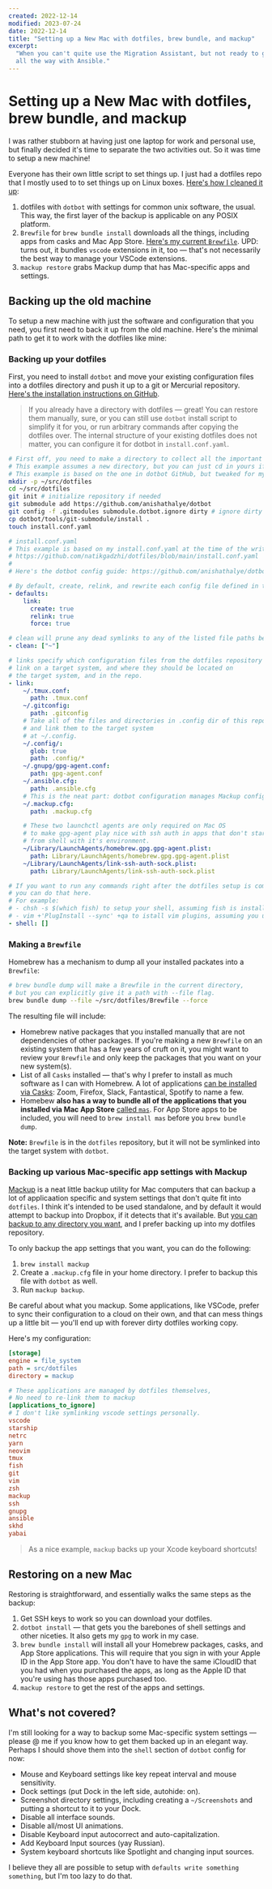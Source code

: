 ```yaml
---
created: 2022-12-14
modified: 2023-07-24
date: 2022-12-14
title: "Setting up a New Mac with dotfiles, brew bundle, and mackup"
excerpt:
  "When you can't quite use the Migration Assistant, but not ready to geek out
  all the way with Ansible."
---
```


# Setting up a New Mac with dotfiles, brew bundle, and mackup

I was rather stubborn at having just one laptop for work and personal use, but
finally decided it's time to separate the two activities out. So it was time to
setup a new machine!

Everyone has their own little script to set things up. I just had a dotfiles
repo that I mostly used to to set things up on Linux boxes.
[Here's how I cleaned it up](https://github.com/natikgadzhi/dotfiles):

1. dotfiles with `dotbot` with settings for common unix software, the usual.
   This way, the first layer of the backup is applicable on any POSIX platform.
2. `Brewfile` for `brew bundle install` downloads all the things, including apps
   from casks and Mac App Store.
   [Here's my current `Brewfile`](https://github.com/natikgadzhi/dotfiles/blob/main/Brewfile).
   UPD: turns out, it bundles `vscode` extensions in it, too — that's not
   necessarily the best way to manage your VSCode extensions.
3. `mackup restore` grabs Mackup dump that has Mac-specific apps and settings.

## Backing up the old machine

To setup a new machine with just the software and configuration that you need,
you first need to back it up from the old machine. Here's the minimal path to
get it to work with the dotfiles like mine:

### Backing up your dotfiles

First, you need to install `dotbot` and move your existing configuration files
into a dotfiles directory and push it up to a git or Mercurial repository.
[Here's the installation instructions on GitHub](https://github.com/anishathalye/dotbot#integrate-with-existing-dotfiles).

> If you already have a directory with dotfiles — great! You can restore them
> manually, sure, or you can still use `dotbot` install script to simplify it
> for you, or run arbitrary commands after copying the dotfiles over. The
> internal structure of your existing dotfiles does not matter, you can
> configure it for dotbot in `install.conf.yaml`.

```bash
# First off, you need to make a directory to collect all the important dotfiles.
# This example assumes a new directory, but you can just cd in yours if you have one already.
# This example is based on the one in dotbot GitHub, but tweaked for my personal directory structure.
mkdir -p ~/src/dotfiles
cd ~/src/dotfiles
git init # initialize repository if needed
git submodule add https://github.com/anishathalye/dotbot
git config -f .gitmodules submodule.dotbot.ignore dirty # ignore dirty commits in the submodule
cp dotbot/tools/git-submodule/install .
touch install.conf.yaml
```

```yaml
# install.conf.yaml
# This example is based on my install.conf.yaml at the time of the writing:
# https://github.com/natikgadzhi/dotfiles/blob/main/install.conf.yaml
#
# Here's the dotbot config guide: https://github.com/anishathalye/dotbot#configuration

# By default, create, relink, and rewrite each config file defined in this config.
- defaults:
    link:
      create: true
      relink: true
      force: true

# clean will prune any dead symlinks to any of the listed file paths below in the directory.
- clean: ["~"]

# links specify which configuration files from the dotfiles repository to
# link on a target system, and where they should be located on
# the target system, and in the repo.
- link:
    ~/.tmux.conf:
      path: .tmux.conf
    ~/.gitconfig:
      path: .gitconfig
    # Take all of the files and directories in .config dir of this repo,
    # and link them to the target system
    # at ~/.config.
    ~/.config/:
      glob: true
      path: .config/*
    ~/.gnupg/gpg-agent.conf:
      path: gpg-agent.conf
    ~/.ansible.cfg:
      path: .ansible.cfg
    # This is the neat part: dotbot configuration manages Mackup configuration.
    ~/.mackup.cfg:
      path: .mackup.cfg

    # These two launchctl agents are only required on Mac OS
    # to make gpg-agent play nice with ssh auth in apps that don't start
    # from shell with it's environment.
    ~/Library/LaunchAgents/homebrew.gpg.gpg-agent.plist:
      path: Library/LaunchAgents/homebrew.gpg.gpg-agent.plist
    ~/Library/LaunchAgents/link-ssh-auth-sock.plist:
      path: Library/LaunchAgents/link-ssh-auth-sock.plist

# If you want to run any commands right after the dotfiles setup is complete,
# you can do that here.
# For example:
# - chsh -s $(which fish) to setup your shell, assuming fish is installed.
# - vim +'PlugInstall --sync' +qa to istall vim plugins, assuming you use vim-plug to manage them.
- shell: []
```

### Making a `Brewfile`

Homebrew has a mechanism to dump all your installed packates into a `Brewfile`:

```bash
# brew bundle dump will make a Brewfile in the current directory,
# but you can explicitly give it a path with --file flag.
brew bundle dump --file ~/src/dotfiles/Brewfile --force
```

The resulting file will include:

- Homebrew native packages that you installed manually that are not dependencies
  of other packages. If you're making a new `Brewfile` on an existing system
  that has a few years of cruft on it, you might want to review your `Brewfile`
  and only keep the packages that you want on your new system(s).
- List of all `Casks` installed — that's why I prefer to install as much
  software as I can with Homebrew. A lot of applications
  [can be installed via Casks](https://github.com/Homebrew/homebrew-cask): Zoom,
  Firefox, Slack, Fantastical, Spotify to name a few.
- Homebew **also has a way to bundle all of the applications that you installed
  via Mac App Store** [called `mas`](https://github.com/mas-cli/mas). For App
  Store apps to be included, you will need to `brew install mas` before you
  `brew bundle dump`.

**Note:** `Brewfile` is in the `dotfiles` repository, but it will not be
symlinked into the target system with `dotbot`.

### Backing up various Mac-specific app settings with Mackup

[Mackup](https://github.com/lra/mackup) is a neat little backup utility for Mac
computers that can backup a lot of applicaation specific and system settings
that don't quite fit into `dotfiles`. I think it's intended to be used
standalone, and by default it would attempt to backup into Dropbox, if it
detects that it's available. But
[you can backup to any directory you want](https://github.com/lra/mackup#supported-storages),
and I prefer backing up into my dotfiles repository.

To only backup the app settings that you want, you can do the following:

1. `brew install mackup`
2. Create a `.mackup.cfg` file in your home directory. I prefer to backup this
   file with `dotbot` as well.
3. Run `mackup backup`.

Be careful about what you mackup. Some applications, like VSCode, prefer to sync
their configuration to a cloud on their own, and that can mess things up a
little bit — you'll end up with forever dirty dotfiles working copy.

Here's my configuration:

```cfg
[storage]
engine = file_system
path = src/dotfiles
directory = mackup

# These applications are managed by dotfiles themselves,
# No need to re-link them to mackup
[applications_to_ignore]
# I don't like symlinking vscode settings personally.
vscode
starship
netrc
yarn
neovim
tmux
fish
git
vim
zsh
mackup
ssh
gnupg
ansible
skhd
yabai
```

> As a nice example, `mackup` backs up your Xcode keyboard shortcuts!

## Restoring on a new Mac

Restoring is straightforward, and essentially walks the same steps as the
backup:

1. Get SSH keys to work so you can download your dotfiles.
2. `dotbot install` — that gets you the barebones of shell settings and other
   niceties. It also gets my `gpg` to work in my case.
3. `brew bundle install` will install all your Homebrew packages, casks, and App
   Store applications. This will require that you sign in with your Apple ID in
   the App Store app. You don't have to have the same iCloudID that you had when
   you purchased the apps, as long as the Apple ID that you're using has those
   apps purchased too.
4. `mackup restore` to get the rest of the apps and settings.

## What's not covered?

I'm still looking for a way to backup some Mac-specific system settings — please
@ me if you know how to get them backed up in an elegant way. Perhaps I should
shove them into the `shell` section of `dotbot` config for now:

- Mouse and Keyboard settings like key repeat interval and mouse sensitivity.
- Dock settings (put Dock in the left side, autohide: on).
- Screenshot directory settings, including creating a `~/Screenshots` and putting a shortcut to it to your Dock.
- Disable all interface sounds.
- Disable all/most UI animations.
- Disable Keyboard input autocorrect and auto-capitalization.
- Add Keyboard Input sources (yay Russian).
- System keyboard shortcuts like Spotlight and changing input sources.

I believe they all are possible to setup with `defaults write something something`, but I'm too lazy to do that.

